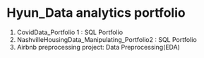 # Hyun_Data analytics portfolio
1. CovidData_Portfolio 1 : SQL Portfolio    
2. NashvilleHousingData_Manipulating_Portfolio2 : SQL Portfolio 
3. Airbnb preprocessing project: Data Preprocessing(EDA)  
